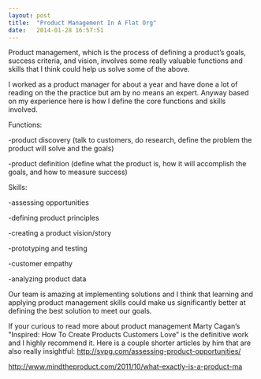 ```yaml
---
layout: post
title:  "Product Management In A Flat Org"
date:   2014-01-28 16:57:51
---
```


Product management, which is the process of defining a product’s goals, success criteria, and vision, involves some really valuable functions and skills that I think could help us solve some of the above. 

I worked as a product manager for about a year and have done a lot of reading on the the practice but am by no means an expert. Anyway based on my experience here is how I define the core functions and skills involved.

Functions:

-product discovery (talk to customers, do research, define the problem the product will solve and the goals)

-product definition (define what the product is, how it will accomplish the goals, and how to measure success)

 

Skills:

-assessing opportunities

-defining product principles

-creating a product vision/story

-prototyping and testing

-customer empathy

-analyzing product data

 

Our team is amazing at implementing solutions and I think that learning and applying product management skills could make us significantly better at defining the best solution to meet our goals.

If your curious to read more about product management Marty Cagan’s "Inspired: How To Create Products Customers Love” is the definitive work and I highly recommend it. Here is a couple shorter articles by him that are also really insightful:
http://svpg.com/assessing-product-opportunities/

http://www.mindtheproduct.com/2011/10/what-exactly-is-a-product-ma
